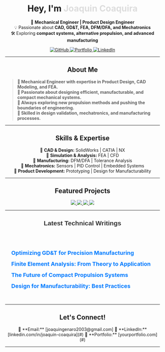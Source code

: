 <!-- Centered Header with Icons -->
<h1 align="center"> 
Hey, I'm <span style="color:#dddddd;">Joaquin Coaquira</span>  
</h1>

<p align="center">
  🚀 <b>Mechanical Engineer | Product Design Engineer</b>  
  <br> 💡 Passionate about <b>CAD, GD&T, FEA, DFM/DFA, and Mechatronics</b>
  <br> 🛠 Exploring <b>compact systems, alternative propulsion, and advanced manufacturing</b>  
</p>

<p align="center">
  <a href="https://github.com/Joaco3101" title="GitHub Projects">
    <img src="https://img.shields.io/badge/GitHub-1c1c1c?style=for-the-badge&logo=github&logoColor=white" alt="GitHub">
  </a>
  <a href="https://yourportfolio.com" title="Portfolio">
    <img src="https://img.shields.io/badge/Portfolio-333333?style=for-the-badge&logo=codepen&logoColor=white" alt="Portfolio">
  </a>
  <a href="https://www.linkedin.com/in/joaquin-coaquira" title="LinkedIn">
    <img src="https://img.shields.io/badge/LinkedIn-0a66c2?style=for-the-badge&logo=linkedin&logoColor=white" alt="LinkedIn">
  </a>
</p>

---

<!-- About Section -->
<h2 align="center">About Me</h2>

> **🔹 Mechanical Engineer with expertise in Product Design, CAD Modeling, and FEA.**  
> **🔹 Passionate about designing efficient, manufacturable, and compact mechanical systems.**  
> **🔹 Always exploring new propulsion methods and pushing the boundaries of engineering.**  
> **🔹 Skilled in design validation, mechatronics, and manufacturing processes.**  

---

<!-- Skills Section -->
<h2 align="center">Skills & Expertise</h2>

<p align="center">
  🔹 <b>CAD & Design:</b> SolidWorks | CATIA | NX  
  <br> 🔹 <b>Simulation & Analysis:</b> FEA | CFD  
  <br> 🔹 <b>Manufacturing:</b> DFM/DFA | Tolerance Analysis  
  <br> 🔹 <b>Mechatronics:</b> Sensors | PID Control | Embedded Systems  
  <br> 🔹 <b>Product Development:</b> Prototyping | Design for Manufacturability  
</p>

---

<!-- Featured Projects Section -->
<h2 align="center">Featured Projects</h2>

<!-- Project Cards -->
<p align="center">
  <a href="https://github.com/Joaco3101/drone-delivery">
    <img src="https://img.shields.io/badge/📦%20Drone%20Delivery%20System-4d88ff?style=for-the-badge">
  </a>
  <a href="https://github.com/Joaco3101/automotive-seating">
    <img src="https://img.shields.io/badge/🚗%20Automotive%20Seating%20Design-5c7fff?style=for-the-badge">
  </a>
  <a href="https://github.com/Joaco3101/thermal-vacuum">
    <img src="https://img.shields.io/badge/💨%20Thermal%20Vacuum%20System-4d88ff?style=for-the-badge">
  </a>
  <a href="https://github.com/Joaco3101/wireframe-modeling">
    <img src="https://img.shields.io/badge/📐%20Wireframe%20Modeling-5c7fff?style=for-the-badge">
  </a>
</p>


---

<!-- Blog Section -->
<h2 align="center" style="font-family: Arial, sans-serif; color: #333; margin-bottom: 40px;">Latest Technical Writings</h2>

<div style="max-width: 800px; margin: 0 auto; padding: 20px;">
  <ul style="list-style: none; padding-left: 0;">
    <li style="margin-bottom: 15px;">
      <a href="https://yourblog.com/gdt-optimization" style="text-decoration: none; font-size: 18px; font-weight: bold; color: #007bff; transition: color 0.3s;">
        Optimizing GD&T for Precision Manufacturing
      </a>
    </li>
    <li style="margin-bottom: 15px;">
      <a href="https://yourblog.com/fea-theory" style="text-decoration: none; font-size: 18px; font-weight: bold; color: #007bff; transition: color 0.3s;">
        Finite Element Analysis: From Theory to Application
      </a>
    </li>
    <li style="margin-bottom: 15px;">
      <a href="https://yourblog.com/compact-propulsion" style="text-decoration: none; font-size: 18px; font-weight: bold; color: #007bff; transition: color 0.3s;">
        The Future of Compact Propulsion Systems
      </a>
    </li>
    <li style="margin-bottom: 15px;">
      <a href="https://yourblog.com/dfm-practices" style="text-decoration: none; font-size: 18px; font-weight: bold; color: #007bff; transition: color 0.3s;">
        Design for Manufacturability: Best Practices
      </a>
    </li>
  </ul>
</div>





---

<!-- Connect Section -->
<h2 align="center">Let's Connect!</h2>

<p align="center">
  📧 **Email:** [joaquingenaro2003@gmail.com]  
  🔗 **LinkedIn:** [linkedin.com/in/joaquin-coaquira](#)  
  📂 **Portfolio:** [yourportfolio.com](#)  
</p>

---

